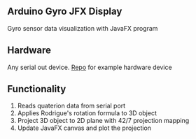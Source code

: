 ## Arduino Gyro JFX Display
Gyro sensor data visualization with JavaFX program

## Hardware
Any serial out device. <a href="https://github.com/lochungtin/Arduino-Gyro">Repo</a> for example hardware device

## Functionality
1. Reads quaterion data from serial port
2. Applies Rodrigue's rotation formula to 3D object
3. Project 3D object to 2D plane with 42/7 projection mapping
4. Update JavaFX canvas and plot the projection
